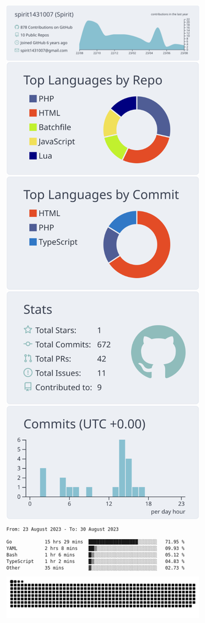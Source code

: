 [![](https://raw.githubusercontent.com/spirit1431007/spirit1431007/master/profile-summary-card-output/nord_bright/0-profile-details.svg)](https://git.io/spiritx)
[![](https://raw.githubusercontent.com/spirit1431007/spirit1431007/master/profile-summary-card-output/nord_bright/1-repos-per-language.svg)](https://git.io/spiritx) [![](https://raw.githubusercontent.com/spirit1431007/spirit1431007/master/profile-summary-card-output/nord_bright/2-most-commit-language.svg)](https://git.io/spiritx)
[![](https://raw.githubusercontent.com/spirit1431007/spirit1431007/master/profile-summary-card-output/nord_bright/3-stats.svg)](https://git.io/spiritx) [![](https://raw.githubusercontent.com/spirit1431007/spirit1431007/master/profile-summary-card-output/nord_bright/4-productive-time.svg)](https://git.io/spiritx)

<!--START_SECTION:waka-->

```txt
From: 23 August 2023 - To: 30 August 2023

Go            15 hrs 29 mins  ██████████████████░░░░░░░   71.95 %
YAML          2 hrs 8 mins    ██▒░░░░░░░░░░░░░░░░░░░░░░   09.93 %
Bash          1 hr 6 mins     █▒░░░░░░░░░░░░░░░░░░░░░░░   05.12 %
TypeScript    1 hr 2 mins     █▒░░░░░░░░░░░░░░░░░░░░░░░   04.83 %
Other         35 mins         ▓░░░░░░░░░░░░░░░░░░░░░░░░   02.73 %
```

<!--END_SECTION:waka-->

![contribution](https://github.com/spirit1431007/spirit1431007/blob/output/github-contribution-grid-snake.svg)
